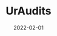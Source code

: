 ---
date: '2022-02-01'
title: 'UrAudits'
github: ''
external: 'https://uraudits.com/'
tech:
  - React
  - Node
  - MySQL
  - Material UI
  - Javascript
company: 'Fine Solutions'
showInProjects: false
---